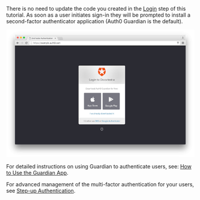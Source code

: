 There is no need to update the code you created in the [Login](${loginlink}) step of this tutorial. As soon as a user initiates sign-in they will be prompted to install a second-factor authenticator application (Auth0 Guardian is the default).

![guardian screen](/media/articles/mfa/choose-mfa.png)

For detailed instructions on using Guardian to authenticate users, see: [How to Use the Guardian App](/multifactor-authentication/guardian/user-guide).

For advanced management of the multi-factor authentication for your users, see [Step-up Authentication](/multifactor-authentication/developer/step-up-with-acr).
